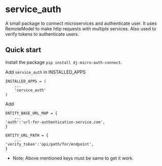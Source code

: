 
service_auth
=====

A small package to connect microservices and authenticate user. It uses RemoteModel to make http requests with multiple services.
Also used to verify tokens to authenticate users.

Quick start
-----------
Install the package `pip install dj-micro-auth-connect`.

Add `service_auth` in INSTALLED_APPS

    INSTALLED_APPS = (
        ...
        'service_auth'
    )

Add

    ENTITY_BASE_URL_MAP = {
        ...
    'auth':'url-for-authentication-service.com',
    }

    ENTITY_URL_PATH = {
        ...
    'verify_token':'api/path/for/endpoint',
    }

* Note: Above mentioned keys must be same to get it work.
